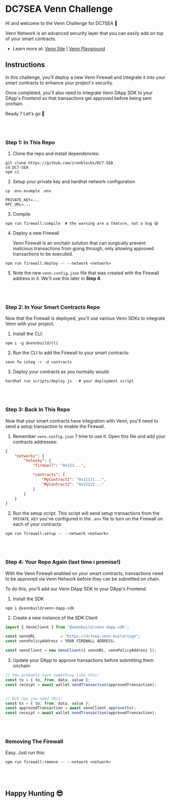 # DC7SEA Venn Challenge

Hi and welcome to the Venn Challenge for DC7SEA 👋

Venn Network is an advanced security layer that you can easily add on top of your smart contracts.

- Learn more at: [Venn Site](https://www.venn.build) |  [Venn Playground](https://playground.venn.build)

## Instructions

In this challenge, you'll deploy a new Venn Firewall and integrate it into your smart contracts to enhance your project's security.

Once completed, you'll also need to integrate Venn DApp SDK to your DApp's Frontend so that transactions get approved before being sent onchain.

Ready ?  Let's go 💪

<br /><br />

### Step 1: In This Repo

1. Clone the repo and install dependencies:

```shell
git clone https://github.com/ironblocks/DC7-SEA
cd DC7-SEA
npm ci
```

2. Setup your private key and hardhat network configuration

```
cp .env.example .env
```

```shell
PRIVATE_KEY=...
RPC_URL=...
```

3. Compile

```shell
npm run firewall:compile  # the warning are a feature, not a bug 😅
```

4. Deploy a new Firewall

    Venn Firewall is an onchain solution that can surgically prevent malicious transactions from going through, only allowing approved transactions to be executed.

```shell
npm run firewall:deploy -- --network <network>
```

5. Note the new `venn.config.json` file that was created with the Firewall address in it. We'll use this later in **Step 4**.

<br /><br />

### Step 2: In Your Smart Contracts Repo

Now that the Firewall is deployed, you'll use various Venn SDKs to integrate Venn with your project.

1. Install the CLI:

```shell
npm i -g @vennbuild/cli
```

2. Run the CLI to add the Firewall to your smart contracts:

```shell
venn fw integ -r -d contracts
```

3. Deploy your contracts as you normally would:

```shell
hardhat run scripts/deploy.js   # your deployment script
```

<br /><br />

### Step 3: Back In This Repo

Now that your smart contracts have integration with Venn, you'll need to send a setup transaction to enable the Firewall.

1. Remember `venn.config.json` ?  time to use it.
Open this file and add your contracts addresses:

```json
{
    "networks": {
        "holesky": {
            "firewall": "0x123...",

            "contracts": {
                "MyContract1": "0x11111...",
                "MyContract2": "0x22222..."
            }
        }
    }
}
```

2. Run the setup script. This script will send setup transactions from the `PRIVATE_KEY` you've configured in the `.env` file to turn on the Firewall on each of your contracts:

```shell
npm run firewall:setup -- --network <network>
```

<br /><br />

### Step 4: Your Repo Again (last time i promise!)

With the Venn Firewall enabled on your smart contracts, transactions need to be approved via Venn Network before they can be submitted on chain.

To do this, you'll add our Venn DApp SDK to your DApp's Frontend.

1. Install the SDK

```shell
npm i @vennbuild/venn-dapp-sdk
```

2. Create a new instance of the SDK Client

```typescript
import { VennClient } from '@vennbuild/venn-dapp-sdk';

const vennURL           = "https://dc7sea.venn.build/sign";
const vennPolicyAddress = YOUR FIREWALL ADDRESS;

const vennClient = new VennClient({ vennURL, vennPolicyAddress });
```

3. Update your DApp to approve transactions before submitting them onchain:

```typescript
// You probably have something like this:
const tx = { to, from, data, value };
const receipt = await wallet.sendTransaction(approvedTransaction);


// But now you need this:
const tx = { to, from, data, value };
const approvedTransaction = await vennClient.approve(tx);
const receipt = await wallet.sendTransaction(approvedTransaction);
```

<br /><br />

### Removing The Firewall

Easy. Just run this:

```shell
npm run firewall:remove -- --network <network>
```

<br /><br />

## Happy Hunting 😎

<br /><br />
